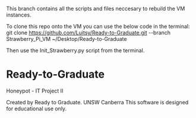 This branch contains all the scripts and files neccesary to rebuild the VM instances. 


To clone this repo onto the VM you can use the below code in the terminal:
git clone https://github.com/Luitsy/Ready-to-Graduate.git --branch Strawberry_Pi_VM ~/Desktop/Ready-to-Graduate

Then use the Init_Strawberry.py script from the terminal. 


# Ready-to-Graduate
Honeypot - IT Project II


Created by Ready to Graduate.
UNSW Canberra
This software is designed for educational use only. 

